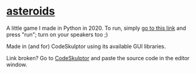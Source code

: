 # [asteroids](https://py2.codeskulptor.org/#user49_ZiPUS3yfTF_11.py)

A little game I made in Python in 2020. To run, simply [go to this link](https://py2.codeskulptor.org/#user49_ZiPUS3yfTF_11.py) and press "run"; turn on your speakers too ;) 

Made in (and for) CodeSkulptor using its available GUI libraries.

Link broken? Go to [CodeSkulptor](https://py2.codeskulptor.org/) and paste the source code in the editor window.
